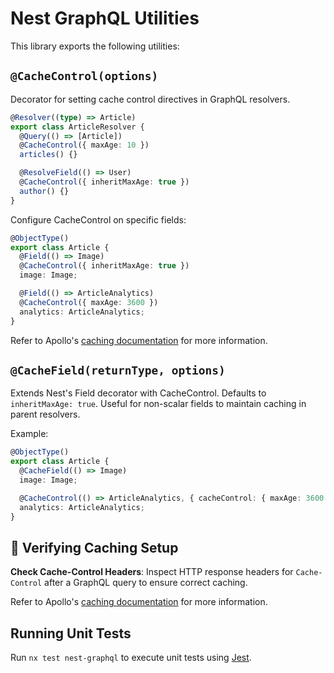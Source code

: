 # Nest GraphQL Utilities

This library exports the following utilities:

## `@CacheControl(options)`

Decorator for setting cache control directives in GraphQL resolvers.

```typescript
@Resolver((type) => Article)
export class ArticleResolver {
  @Query(() => [Article])
  @CacheControl({ maxAge: 10 })
  articles() {}

  @ResolveField(() => User)
  @CacheControl({ inheritMaxAge: true })
  author() {}
}
```

Configure CacheControl on specific fields:

```typescript
@ObjectType()
export class Article {
  @Field(() => Image)
  @CacheControl({ inheritMaxAge: true })
  image: Image;

  @Field(() => ArticleAnalytics)
  @CacheControl({ maxAge: 3600 })
  analytics: ArticleAnalytics;
}
```

Refer to Apollo's [caching documentation](https://www.apollographql.com/docs/apollo-server/performance/caching/) for more information.

## `@CacheField(returnType, options)`

Extends Nest's Field decorator with CacheControl. Defaults to `inheritMaxAge: true`. Useful for non-scalar fields to maintain caching in parent resolvers.

Example:

```typescript
@ObjectType()
export class Article {
  @CacheField(() => Image)
  image: Image;

  @CacheControl(() => ArticleAnalytics, { cacheControl: { maxAge: 3600 } })
  analytics: ArticleAnalytics;
}
```

## 🚀 Verifying Caching Setup

**Check Cache-Control Headers**: Inspect HTTP response headers for `Cache-Control` after a GraphQL query to ensure correct caching.

Refer to Apollo's [caching documentation](https://www.apollographql.com/docs/apollo-server/performance/caching/) for more information.

## Running Unit Tests

Run `nx test nest-graphql` to execute unit tests using [Jest](https://jestjs.io).


